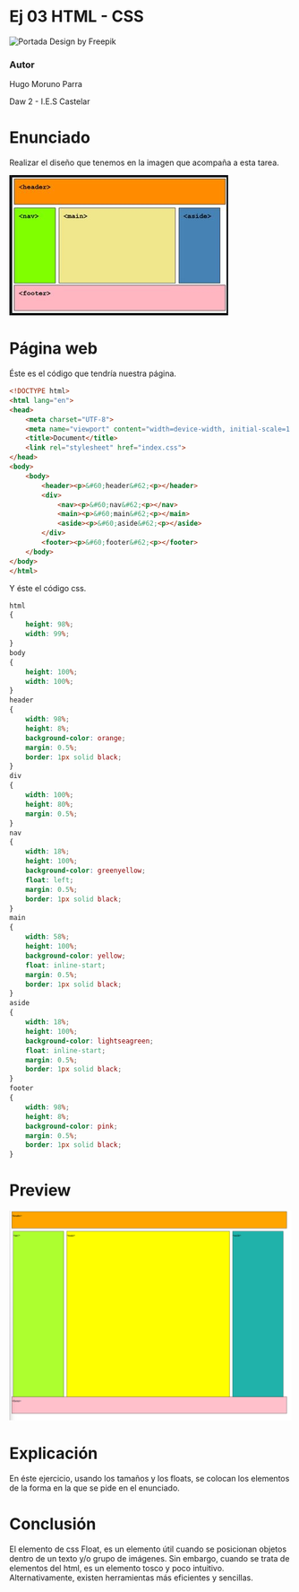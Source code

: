 # Ej 03 HTML - CSS

![Portada](../imgs/portada.jpg)
Design by Freepik

### Autor

Hugo Moruno Parra  

Daw 2 - I.E.S Castelar

<div style="page-break-after: always;"></div>

# Enunciado

Realizar el diseño que tenemos en la imagen que acompaña a esta tarea.

![Enunciado](img.bmp)

<div style="page-break-after: always;"></div>

# Página web

Éste es el código que tendría nuestra página.

```html
<!DOCTYPE html>
<html lang="en">
<head>
    <meta charset="UTF-8">
    <meta name="viewport" content="width=device-width, initial-scale=1.0">
    <title>Document</title>
    <link rel="stylesheet" href="index.css">
</head>
<body>
    <body>
        <header><p>&#60;header&#62;<p></header>
        <div>
            <nav><p>&#60;nav&#62;<p></nav>
            <main><p>&#60;main&#62;<p></main>
            <aside><p>&#60;aside&#62;<p></aside>
        </div>
        <footer><p>&#60;footer&#62;<p></footer>
    </body>
</body>
</html>
```
<div style="page-break-after: always;"></div>

Y éste el código css.

```css
html
{
    height: 98%;
    width: 99%;
}
body
{
    height: 100%;
    width: 100%;
}
header
{
    width: 98%;
    height: 8%;
    background-color: orange;
    margin: 0.5%;
    border: 1px solid black;
}
div
{
    width: 100%;
    height: 80%;
    margin: 0.5%;
}
nav
{
    width: 18%;
    height: 100%;
    background-color: greenyellow;
    float: left;
    margin: 0.5%;
    border: 1px solid black;
}
main
{
    width: 58%;
    height: 100%;
    background-color: yellow;
    float: inline-start;
    margin: 0.5%;
    border: 1px solid black; 
}
aside
{
    width: 18%;
    height: 100%;
    background-color: lightseagreen;
    float: inline-start;
    margin: 0.5%;
    border: 1px solid black;
}
footer
{
    width: 98%;
    height: 8%;
    background-color: pink;
    margin: 0.5%;
    border: 1px solid black;
}
```
<div style="page-break-after: always;"></div>

# Preview

![Vista final de la página](./preview.png)

# Explicación

En éste ejercicio, usando los tamaños y los floats, se colocan los elementos de la forma en la que se pide en el enunciado.

# Conclusión

El elemento de css Float, es un elemento útil cuando se posicionan objetos dentro de un texto y/o grupo de imágenes. Sin embargo, cuando se trata de elementos del html, es un elemento tosco y poco intuitivo. Alternativamente, existen herramientas más eficientes y sencillas.